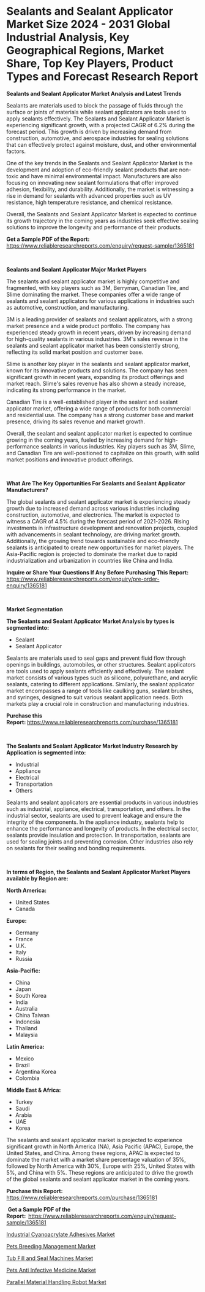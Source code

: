 <p><h1>Sealants and Sealant Applicator Market Size 2024 - 2031 Global Industrial Analysis, Key Geographical Regions, Market Share, Top Key Players, Product Types and Forecast Research Report</h1></p><p><strong>Sealants and Sealant Applicator Market Analysis and Latest Trends</strong></p>
<p><p>Sealants are materials used to block the passage of fluids through the surface or joints of materials while sealant applicators are tools used to apply sealants effectively. The Sealants and Sealant Applicator Market is experiencing significant growth, with a projected CAGR of 6.2% during the forecast period. This growth is driven by increasing demand from construction, automotive, and aerospace industries for sealing solutions that can effectively protect against moisture, dust, and other environmental factors.</p><p>One of the key trends in the Sealants and Sealant Applicator Market is the development and adoption of eco-friendly sealant products that are non-toxic and have minimal environmental impact. Manufacturers are also focusing on innovating new sealant formulations that offer improved adhesion, flexibility, and durability. Additionally, the market is witnessing a rise in demand for sealants with advanced properties such as UV resistance, high temperature resistance, and chemical resistance.</p><p>Overall, the Sealants and Sealant Applicator Market is expected to continue its growth trajectory in the coming years as industries seek effective sealing solutions to improve the longevity and performance of their products.</p></p>
<p><strong>Get a Sample PDF of the Report:&nbsp;</strong> <a href="https://www.reliableresearchreports.com/enquiry/request-sample/1365181">https://www.reliableresearchreports.com/enquiry/request-sample/1365181</a></p>
<p>&nbsp;</p>
<p><strong>Sealants and Sealant Applicator Major Market Players</strong></p>
<p><p>The sealants and sealant applicator market is highly competitive and fragmented, with key players such as 3M, Berryman, Canadian Tire, and Slime dominating the market. These companies offer a wide range of sealants and sealant applicators for various applications in industries such as automotive, construction, and manufacturing.</p><p>3M is a leading provider of sealants and sealant applicators, with a strong market presence and a wide product portfolio. The company has experienced steady growth in recent years, driven by increasing demand for high-quality sealants in various industries. 3M's sales revenue in the sealants and sealant applicator market has been consistently strong, reflecting its solid market position and customer base.</p><p>Slime is another key player in the sealants and sealant applicator market, known for its innovative products and solutions. The company has seen significant growth in recent years, expanding its product offerings and market reach. Slime's sales revenue has also shown a steady increase, indicating its strong performance in the market.</p><p>Canadian Tire is a well-established player in the sealant and sealant applicator market, offering a wide range of products for both commercial and residential use. The company has a strong customer base and market presence, driving its sales revenue and market growth.</p><p>Overall, the sealant and sealant applicator market is expected to continue growing in the coming years, fueled by increasing demand for high-performance sealants in various industries. Key players such as 3M, Slime, and Canadian Tire are well-positioned to capitalize on this growth, with solid market positions and innovative product offerings.</p></p>
<p>&nbsp;</p>
<p><strong>What Are The Key Opportunities For Sealants and Sealant Applicator Manufacturers?</strong></p>
<p><p>The global sealants and sealant applicator market is experiencing steady growth due to increased demand across various industries including construction, automotive, and electronics. The market is expected to witness a CAGR of 4.5% during the forecast period of 2021-2026. Rising investments in infrastructure development and renovation projects, coupled with advancements in sealant technology, are driving market growth. Additionally, the growing trend towards sustainable and eco-friendly sealants is anticipated to create new opportunities for market players. The Asia-Pacific region is projected to dominate the market due to rapid industrialization and urbanization in countries like China and India.</p></p>
<p><strong>Inquire or Share Your Questions If Any Before Purchasing This Report:</strong> <a href="https://www.reliableresearchreports.com/enquiry/pre-order-enquiry/1365181">https://www.reliableresearchreports.com/enquiry/pre-order-enquiry/1365181</a></p>
<p>&nbsp;</p>
<p><strong>Market Segmentation</strong></p>
<p><strong>The Sealants and Sealant Applicator Market Analysis by types is segmented into:</strong></p>
<p><ul><li>Sealant</li><li>Sealant Applicator</li></ul></p>
<p><p>Sealants are materials used to seal gaps and prevent fluid flow through openings in buildings, automobiles, or other structures. Sealant applicators are tools used to apply sealants efficiently and effectively. The sealant market consists of various types such as silicone, polyurethane, and acrylic sealants, catering to different applications. Similarly, the sealant applicator market encompasses a range of tools like caulking guns, sealant brushes, and syringes, designed to suit various sealant application needs. Both markets play a crucial role in construction and manufacturing industries.</p></p>
<p><strong>Purchase this Report:&nbsp;</strong><a href="https://www.reliableresearchreports.com/purchase/1365181">https://www.reliableresearchreports.com/purchase/1365181</a></p>
<p>&nbsp;</p>
<p><strong>The Sealants and Sealant Applicator Market Industry Research by Application is segmented into:</strong></p>
<p><ul><li>Industrial</li><li>Appliance</li><li>Electrical</li><li>Transportation</li><li>Others</li></ul></p>
<p><p>Sealants and sealant applicators are essential products in various industries such as industrial, appliance, electrical, transportation, and others. In the industrial sector, sealants are used to prevent leakage and ensure the integrity of the components. In the appliance industry, sealants help to enhance the performance and longevity of products. In the electrical sector, sealants provide insulation and protection. In transportation, sealants are used for sealing joints and preventing corrosion. Other industries also rely on sealants for their sealing and bonding requirements.</p></p>
<p>&nbsp;</p>
<p><strong>In terms of Region, the Sealants and Sealant Applicator Market Players available by Region are:</strong></p>
<p>
    <p> <strong> North America: </strong>
        <ul>
            <li>United States</li>
            <li>Canada</li>
        </ul>
        </p> 
    <p> <strong> Europe: </strong>
        <ul>
            <li>Germany</li>
            <li>France</li>
            <li>U.K.</li>
            <li>Italy</li>
            <li>Russia</li>
        </ul>
        </p> 
    <p> <strong> Asia-Pacific: </strong>
        <ul>
            <li>China</li>
            <li>Japan</li>
            <li>South Korea</li>
            <li>India</li>
            <li>Australia</li>
            <li>China Taiwan</li>
            <li>Indonesia</li>
            <li>Thailand</li>
            <li>Malaysia</li>
        </ul>
        </p> 
    <p> <strong> Latin America: </strong>
        <ul>
            <li>Mexico</li>
            <li>Brazil</li>
            <li>Argentina Korea</li>
            <li>Colombia</li>
        </ul>
        </p> 
    <p> <strong> Middle East & Africa: </strong>
        <ul>
            <li>Turkey</li>
            <li>Saudi</li>
            <li>Arabia</li>
            <li>UAE</li>
            <li>Korea</li>
        </ul>
    </p>
    </p>
<p><p>The sealants and sealant applicator market is projected to experience significant growth in North America (NA), Asia Pacific (APAC), Europe, the United States, and China. Among these regions, APAC is expected to dominate the market with a market share percentage valuation of 35%, followed by North America with 30%, Europe with 25%, United States with 5%, and China with 5%. These regions are anticipated to drive the growth of the global sealants and sealant applicator market in the coming years.</p></p>
<p><strong>Purchase this Report: </strong><a href="https://www.reliableresearchreports.com/purchase/1365181">https://www.reliableresearchreports.com/purchase/1365181</a></p>
<p>&nbsp;<strong>Get a Sample PDF of the Report:&nbsp;&nbsp;</strong><a href="https://www.reliableresearchreports.com/enquiry/request-sample/1365181">https://www.reliableresearchreports.com/enquiry/request-sample/1365181</a></p>
<p><strong></strong></p>
<p><p><a href="https://github.com/aliciawhite5576/Market-Research-Report-List-3/blob/main/industrial-cyanoacrylate-adhesives-market.md">Industrial Cyanoacrylate Adhesives Market</a></p><p><a href="https://issuu.com/reportprime-2/docs/pets-breeding-management-market-size-2030.pptx">Pets Breeding Management Market</a></p><p><a href="https://medium.com/p/f4ff4b89dd01/edit">Tub Fill and Seal Machines Market</a></p><p><a href="https://issuu.com/reportprime-2/docs/pets-anti-infective-medicine-market-size-2030.pptx">Pets Anti Infective Medicine Market</a></p><p><a href="https://medium.com/p/1ee440831ae1/edit">Parallel Material Handling Robot Market</a></p></p>